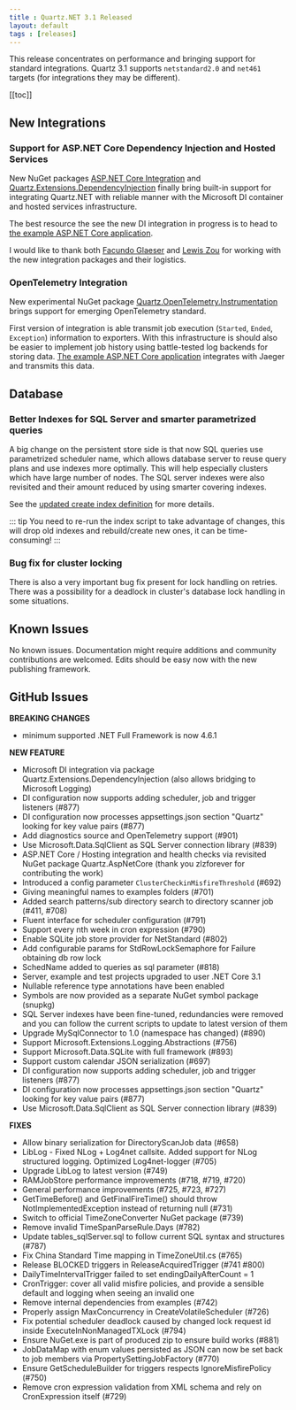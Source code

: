 ```yaml
---
title : Quartz.NET 3.1 Released
layout: default
tags : [releases]
---
```


This release concentrates on performance and bringing support for standard integrations.
Quartz 3.1 supports `netstandard2.0` and `net461` targets (for integrations they may be different).  

[[toc]]

## New Integrations

### Support for ASP.NET Core Dependency Injection and Hosted Services

New NuGet packages [ASP.NET Core Integration](/documentation/quartz-3.x/packages/aspnet-core-integration) and [Quartz.Extensions.DependencyInjection](/documentation/quartz-3.x/packages/microsoft-di-integration)
finally bring built-in support for integrating Quartz.NET with reliable manner with the Microsoft DI container and hosted services infrastructure.

The best resource the see the new DI integration in progress is to head to [the example ASP.NET Core application](https://github.com/quartznet/quartznet/tree/master/src/Quartz.Examples.AspNetCore).

I would like to thank both [Facundo Glaeser](https://github.com/fglaeser) and [Lewis Zou](https://github.com/zlzforever) for working with the new integration packages and their logistics.

### OpenTelemetry Integration

New experimental NuGet package [Quartz.OpenTelemetry.Instrumentation](/documentation/quartz-3.x/packages/opentelemetry-integration.html) brings support for emerging OpenTelemetry standard.

First version of integration is able transmit job execution (`Started`, `Ended`, `Exception`) information to exporters. With this infrastructure is should also be easier to implement job history
using battle-tested log backends for storing data. [The example ASP.NET Core application](https://github.com/quartznet/quartznet/tree/master/src/Quartz.Examples.AspNetCore) integrates
with Jaeger and transmits this data.

## Database

### Better Indexes for SQL Server and smarter parametrized queries 

A big change on the persistent store side is that now SQL queries use parametrized scheduler name, which allows database server to reuse query plans and use indexes more optimally.
This will help especially clusters which have large number of nodes. The SQL server indexes were also revisited and their amount reduced by using smarter covering indexes.

See the [updated create index definition](https://github.com/quartznet/quartznet/blob/42af207fa815789936e8e4ce5ebd4516a23d7c72/database/tables/tables_sqlServer.sql#L349-L388) for more details.

::: tip
You need to re-run the index script to take advantage of changes, this will drop old indexes and rebuild/create new ones, it can be time-consuming!
:::

### Bug fix for cluster locking

There is also a very important bug fix present for lock handling on retries. There was a possibility for a deadlock in cluster's database lock handling in some situations.

## Known Issues

No known issues. Documentation might require additions and community contributions are welcomed. Edits should be easy now with the new publishing framework.

## GitHub Issues

__BREAKING CHANGES__

* minimum supported .NET Full Framework is now 4.6.1

__NEW FEATURE__

* Microsoft DI integration via package Quartz.Extensions.DependencyInjection (also allows bridging to Microsoft Logging)
* DI configuration now supports adding scheduler, job and trigger listeners (#877)
* DI configuration now processes appsettings.json section "Quartz" looking for key value pairs (#877)
* Add diagnostics source and OpenTelemetry support (#901)
* Use Microsoft.Data.SqlClient as SQL Server connection library (#839)
* ASP.NET Core / Hosting integration and health checks via revisited NuGet package Quartz.AspNetCore (thank you zlzforever for contributing the work)
* Introduced a config parameter `ClusterCheckinMisfireThreshold` (#692)
* Giving meaningful names to examples folders (#701)
* Added search patterns/sub directory search to directory scanner job (#411, #708)
* Fluent interface for scheduler configuration (#791)
* Support every nth week in cron expression (#790)
* Enable SQLite job store provider for NetStandard (#802)
* Add configurable params for StdRowLockSemaphore for Failure obtaining db row lock
* SchedName added to queries as sql parameter (#818)
* Server, example and test projects upgraded to user .NET Core 3.1
* Nullable reference type annotations have been enabled
* Symbols are now provided as a separate NuGet symbol package (snupkg)
* SQL Server indexes have been fine-tuned, redundancies were removed and you can follow the current scripts to update to latest version of them
* Upgrade MySqlConnector to 1.0 (namespace has changed) (#890)
* Support Microsoft.Extensions.Logging.Abstractions (#756)
* Support Microsoft.Data.SQLite with full framework (#893)
* Support custom calendar JSON serialization (#697)
* DI configuration now supports adding scheduler, job and trigger listeners (#877)
* DI configuration now processes appsettings.json section "Quartz" looking for key value pairs (#877)
* Use Microsoft.Data.SqlClient as SQL Server connection library (#839)    
    
__FIXES__

* Allow binary serialization for DirectoryScanJob data (#658)
* LibLog - Fixed NLog + Log4net callsite. Added support for NLog structured logging. Optimized Log4net-logger (#705)
* Upgrade LibLog to latest version (#749)
* RAMJobStore performance improvements (#718, #719, #720)
* General performance improvements (#725, #723, #727)
* GetTimeBefore() and GetFinalFireTime() should throw NotImplementedException instead of returning null (#731)
* Switch to official TimeZoneConverter NuGet package (#739)
* Remove invalid TimeSpanParseRule.Days (#782)
* Update tables_sqlServer.sql to follow current SQL syntax and structures (#787)
* Fix China Standard Time mapping in TimeZoneUtil.cs (#765)
* Release BLOCKED triggers in ReleaseAcquiredTrigger (#741 #800)
* DailyTimeIntervalTrigger failed to set endingDailyAfterCount = 1
* CronTrigger: cover all valid misfire policies, and provide a sensible default and logging when seeing an invalid one
* Remove internal dependencies from examples (#742)
* Properly assign MaxConcurrency in CreateVolatileScheduler (#726) 
* Fix potential scheduler deadlock caused by changed lock request id inside ExecuteInNonManagedTXLock (#794)
* Ensure NuGet.exe is part of produced zip to ensure build works (#881)
* JobDataMap with enum values persisted as JSON can now be set back to job members via PropertySettingJobFactory (#770)
* Ensure GetScheduleBuilder for triggers respects IgnoreMisfirePolicy (#750)  
 * Remove cron expression validation from XML schema and rely on CronExpression itself (#729)
          
<Download />
